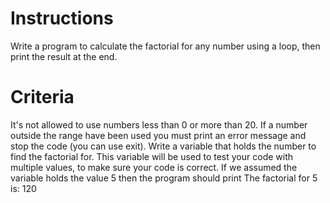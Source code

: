 # Instructions
Write a program to calculate the factorial for any number using a loop, then print the result at the end.

# Criteria
It's not allowed to use numbers less than 0 or more than 20.
If a number outside the range have been used you must print an error message and stop the code (you can use exit).
Write a variable that holds the number to find the factorial for.
This variable will be used to test your code with multiple values, to make sure your code is correct.
If we assumed the variable holds the value 5 then the program should print
The factorial for 5 is: 120